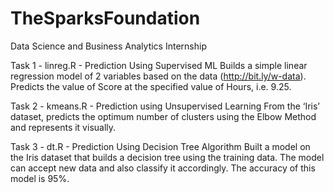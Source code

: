 # TheSparksFoundation
Data Science and Business Analytics Internship

Task 1 - linreg.R - Prediction Using Supervised ML
Builds a simple linear regression model of 2 variables based on the data (http://bit.ly/w-data). 
Predicts the value of Score at the specified value of Hours, i.e. 9.25.

Task 2 - kmeans.R - Prediction using Unsupervised Learning
From the ‘Iris’ dataset, predicts the optimum number of clusters using the Elbow Method and represents it visually.

Task 3 - dt.R - Prediction Using Decision Tree Algorithm
Built a model on the Iris dataset that builds a decision tree using the training data. The model can accept new data and also classify it accordingly. The accuracy of this model is 95%.
